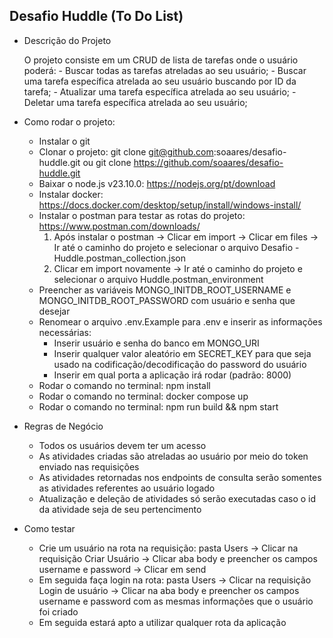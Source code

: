 ## Desafio Huddle (To Do List)

- Descrição do Projeto

    O projeto consiste em um CRUD de lista de tarefas onde o usuário poderá:
        - Buscar todas as tarefas atreladas ao seu usuário;
        - Buscar uma tarefa específica atrelada ao seu usuário buscando por ID da tarefa;
        - Atualizar uma tarefa específica atrelada ao seu usuário;
        - Deletar uma tarefa específica atrelada ao seu usuário;

- Como rodar o projeto:

    - Instalar o git
    - Clonar o projeto: git clone git@github.com:soaares/desafio-huddle.git ou git clone https://github.com/soaares/desafio-huddle.git
    - Baixar o node.js v23.10.0: https://nodejs.org/pt/download
    - Instalar docker: https://docs.docker.com/desktop/setup/install/windows-install/
    - Instalar o postman para testar as rotas do projeto: https://www.postman.com/downloads/
        1. Após instalar o postman -> Clicar em import -> Clicar em files -> Ir até o caminho do projeto e selecionar o arquivo Desafio - Huddle.postman_collection.json
        2. Clicar em import novamente -> Ir até o caminho do projeto e selecionar o arquivo Huddle.postman_environment
    - Preencher as variáveis MONGO_INITDB_ROOT_USERNAME e MONGO_INITDB_ROOT_PASSWORD com usuário e senha que desejar
    - Renomear o arquivo .env.Example para .env e inserir as informações necessárias:
        - Inserir usuário e senha do banco em MONGO_URI
        - Inserir qualquer valor aleatório em SECRET_KEY para que seja usado na codificação/decodificação do password do usuário
        - Inserir em qual porta a aplicação irá rodar (padrão: 8000)
    - Rodar o comando no terminal: npm install
    - Rodar o comando no terminal: docker compose up
    - Rodar o comando no terminal: npm run build && npm start

- Regras de Negócio

    - Todos os usuários devem ter um acesso
    - As atividades criadas são atreladas ao usuário por meio do token enviado nas requisições
    - As atividades retornadas nos endpoints de consulta serão somentes as atividades referentes ao usuário logado
    - Atualização e deleção de atividades só serão executadas caso o id da atividade seja de seu pertencimento

- Como testar

    - Crie um usuário na rota na requisição: pasta Users -> Clicar na requisição Criar Usuário -> Clicar aba body e preencher os campos username e password -> Clicar em send
    - Em seguida faça login na rota: pasta Users -> Clicar na requisição Login de usuário -> Clicar na aba body e preencher os campos username e password com as mesmas informações que o usuário foi criado
    - Em seguida estará apto a utilizar qualquer rota da aplicação